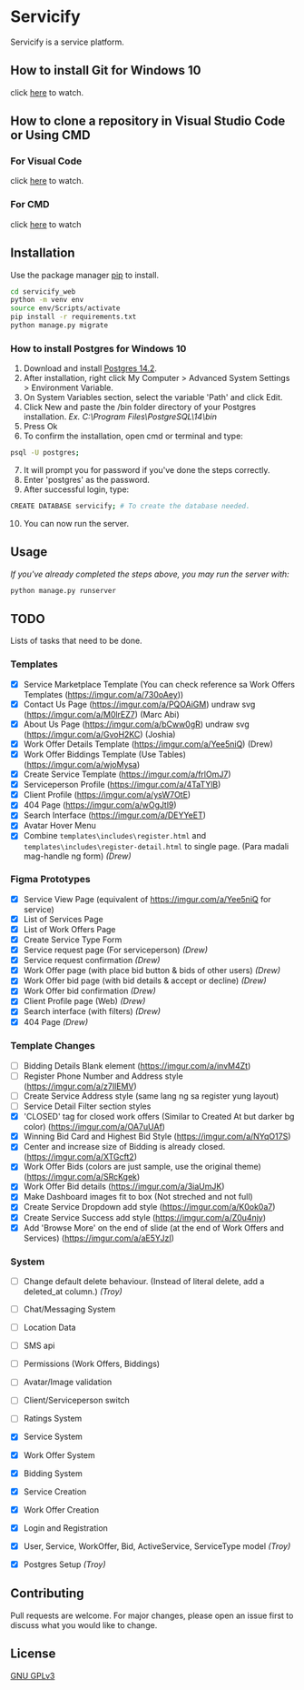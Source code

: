 # Servicify

Servicify is a service platform.


## How to install Git for Windows 10

click [here](https://www.youtube.com/watch?v=4xqVv2lTo40) to watch.


## How to clone a repository in Visual Studio Code or Using CMD

### For Visual Code
click [here](https://www.youtube.com/watch?v=VNNChXqF390) to watch.

### For CMD
click [here](https://www.youtube.com/watch?v=q5JhB9yjh_g) to watch



## Installation

Use the package manager [pip](https://pip.pypa.io/en/stable/) to install.

```bash
cd servicify_web
python -m venv env
source env/Scripts/activate
pip install -r requirements.txt
python manage.py migrate

```

### How to install Postgres for Windows 10

1. Download and install [Postgres 14.2](https://www.enterprisedb.com/downloads/postgres-postgresql-downloads).
2. After installation, right click My Computer > Advanced System Settings > Environment Variable.
3. On System Variables section, select the variable 'Path' and click Edit.
4. Click New and paste the /bin folder directory of your Postgres installation. *Ex. C:\Program Files\PostgreSQL\14\bin*
5. Press Ok
6. To confirm the installation, open cmd or terminal and type:
```bash
psql -U postgres;
```
7. It will prompt you for password if you've done the steps correctly.
8. Enter 'postgres' as the password.
9. After successful login, type:
```bash
CREATE DATABASE servicify; # To create the database needed.
```
10. You can now run the server. 






## Usage
*If you've already completed the steps above, you may run the server with:*
```python
python manage.py runserver
```

## TODO
Lists of tasks that need to be done. 

### Templates
- [x] Service Marketplace Template (You can check reference sa Work Offers Templates (https://imgur.com/a/730oAey))
- [x] Contact Us Page (https://imgur.com/a/PQOAiGM) undraw svg (https://imgur.com/a/M0lrEZ7) (Marc Abi)
- [x] About Us Page (https://imgur.com/a/bCww0gR) undraw svg (https://imgur.com/a/GvoH2KC) (Joshia)
- [x] Work Offer Details Template (https://imgur.com/a/Yee5niQ) (Drew)
- [x] Work Offer Biddings Template (Use Tables) (https://imgur.com/a/wjoMysa)
- [x] Create Service Template (https://imgur.com/a/frlOmJ7)
- [x] Serviceperson Profile (https://imgur.com/a/4TaTYlB)
- [x] Client Profile (https://imgur.com/a/ysW7OtE)
- [x] 404 Page (https://imgur.com/a/wOgJtl9)
- [x] Search Interface (https://imgur.com/a/DEYYeET)
- [x] Avatar Hover Menu
- [x] Combine `templates\includes\register.html` and `templates\includes\register-detail.html` to single page. (Para madali mag-handle ng form) *(Drew)*

### Figma Prototypes
- [x] Service View Page (equivalent of https://imgur.com/a/Yee5niQ for service)
- [x] List of Services Page
- [x] List of Work Offers Page
- [x] Create Service Type Form
- [x] Service request page (For serviceperson) *(Drew)*
- [x] Service request confirmation *(Drew)*
- [x] Work Offer page (with place bid button & bids of other users) *(Drew)*
- [x] Work Offer bid page (with bid details & accept or decline) *(Drew)*
- [x] Work Offer bid confirmation *(Drew)*
- [x] Client Profile page (Web) *(Drew)*
- [x] Search interface (with filters) *(Drew)*
- [x] 404 Page *(Drew)*

### Template Changes
- [ ] Bidding Details Blank element (https://imgur.com/a/invM4Zt)
- [ ] Register Phone Number and Address style (https://imgur.com/a/z7IlEMV)
- [ ] Create Service Address style (same lang ng sa register yung layout)
- [ ] Service Detail Filter section styles
- [x] 'CLOSED' tag for closed work offers (Similar to Created At but darker bg color) (https://imgur.com/a/OA7uUAf)
- [x] Winning Bid Card and Highest Bid Style (https://imgur.com/a/NYqO17S)
- [x] Center and increase size of Bidding is already closed. (https://imgur.com/a/XTGcft2)
- [x] Work Offer Bids (colors are just sample, use the original theme) (https://imgur.com/a/SRcKgek)
- [x] Work Offer Bid details (https://imgur.com/a/3iaUmJK)
- [x] Make Dashboard images fit to box (Not streched and not full)
- [x] Create Service Dropdown add style (https://imgur.com/a/K0ok0a7)
- [x] Create Service Success add style (https://imgur.com/a/Z0u4njy)
- [x] Add 'Browse More' on the end of slide (at the end of Work Offers and Services) (https://imgur.com/a/aE5YJzI)

### System
- [ ] Change default delete behaviour. (Instead of literal delete, add a deleted_at column.) *(Troy)*
- [ ] Chat/Messaging System
- [ ] Location Data
- [ ] SMS api
- [ ] Permissions (Work Offers, Biddings)
- [ ] Avatar/Image validation
- [ ] Client/Serviceperson switch
- [ ] Ratings System
- [x] Service System
- [x] Work Offer System
- [x] Bidding System
- [x] Service Creation
- [x] Work Offer Creation
- [x] Login and Registration
- [x] User, Service, WorkOffer, Bid, ActiveService, ServiceType model *(Troy)*
- [x] Postgres Setup *(Troy)*


## Contributing
Pull requests are welcome. For major changes, please open an issue first to discuss what you would like to change.


## License
[GNU GPLv3](https://choosealicense.com/licenses/gpl-3.0/)
